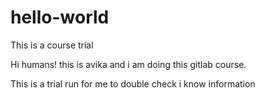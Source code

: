 # hello-world
This is a course trial

Hi humans!
this is avika and i am doing this gitlab course. 

This is a trial run for me to double check i know information
